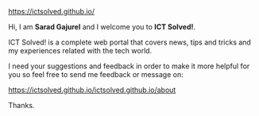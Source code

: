 https://ictsolved.github.io/

Hi, I am <strong>Sarad Gajurel</strong> and I welcome you to <strong>ICT Solved!</strong>.

ICT Solved! is a complete web portal that covers news, tips and tricks and my experiences related with the tech world.

I need your suggestions and feedback in order to make it more helpful for you so feel free to send me feedback or message on:

https://ictsolved.github.io/ictsolved.github.io/about

Thanks.
